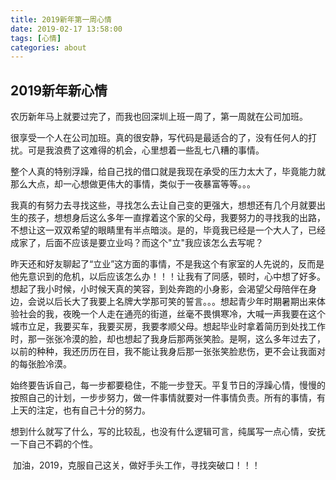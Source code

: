 ```yaml
---
title: 2019新年第一周心情
date: 2019-02-17 13:58:00
tags: [心情]
categories: about
---
```




## 2019新年新心情

​	农历新年马上就要过完了，而我也回深圳上班一周了，第一周就在公司加班。

​	很享受一个人在公司加班。真的很安静，写代码是最适合的了，没有任何人的打扰。可是我浪费了这难得的机会，心里想着一些乱七八糟的事情。

​	整个人真的特别浮躁，给自己找的借口就是我现在承受的压力太大了，毕竟能力就那么大点，却一心想做更伟大的事情，类似于一夜暴富等等。。。 

​	我真的有努力去寻找这些，寻找怎么去让自己变的更强大，想想还有几个月就要出生的孩子，想想身后这么多年一直撑着这个家的父母，我要努力的寻找我的出路，不想让这一双双希望的眼睛里有半点暗淡。是的，毕竟我已经是一个大人了，已经成家了，后面不应该是要立业吗？而这个"立"我应该怎么去写呢？

​	昨天还和好友聊起了“立业”这方面的事情，不是我这个有家室的人先说的，反而是他先意识到的危机，以后应该怎么办！！！让我有了同感，顿时，心中想了好多。想起了我小时候，小时候天真的笑容，到处奔跑的小身影，会渴望父母陪伴在身边，会说以后长大了我要上名牌大学那可笑的誓言。。。想起青少年时期暑期出来体验社会的我，夜晚一个人走在通亮的街道，丝毫不畏惧寒冷，大喊一声我要在这个城市立足，我要买车，我要买房，我要孝顺父母。想起毕业时拿着简历到处找工作时，那一张张冷漠的脸，却也想起了我身后那两张笑脸。是啊，这么多年过去了，以前的种种，我还历历在目，我不能让我身后那一张张笑脸悲伤，更不会让我面对的每张脸冷漠。

​	始终要告诉自己，每一步都要稳住，不能一步登天。平复节日的浮躁心情，慢慢的按照自己的计划，一步步努力，做一件事情就要对一件事情负责。所有的事情，有上天的注定，也有自己十分的努力。

​	想到什么就写了什么，写的比较乱，也没有什么逻辑可言，纯属写一点心情，安抚一下自己不羁的个性。

​	加油，2019，克服自己这关，做好手头工作，寻找突破口！！！

​	